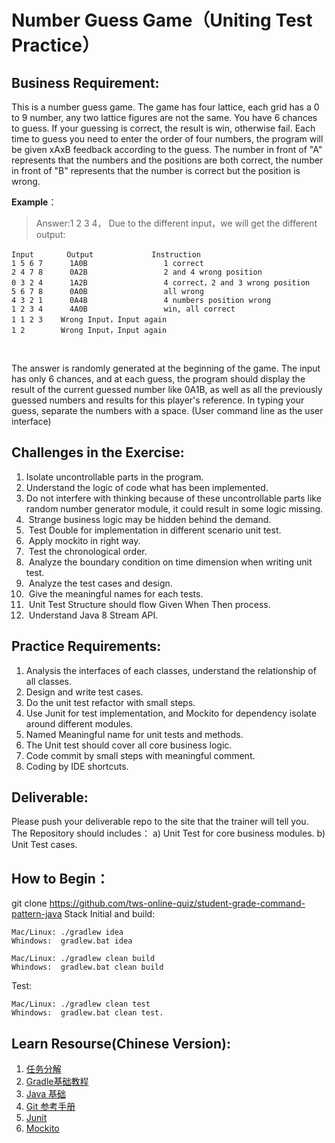 # Number Guess Game（Uniting Test Practice）

## Business Requirement:

This is a number guess game. The game has four lattice, each grid has a 0 to 9 number, any two lattice figures are not the same. You have 6 chances to guess. If your guessing is correct, the result is win, otherwise fail. Each time to guess you need to enter the order of four numbers, the program will be given xAxB feedback according to the guess. The number in front of "A" represents that the numbers and the positions are both correct, the number in front of "B" represents that the number is correct but the position is wrong.
 

**Example**：

> Answer:1 2 3 4， Due to the different input，we will get the different output:
 
```
Input　　    Output             Instruction
1 5 6 7      1A0B                 1 correct
2 4 7 8      0A2B                 2 and 4 wrong position 
0 3 2 4      1A2B                 4 correct，2 and 3 wrong position
5 6 7 8      0A0B                 all wrong
4 3 2 1      0A4B                 4 numbers position wrong
1 2 3 4      4A0B                 win, all correct
1 1 2 3    Wrong Input，Input again
1 2        Wrong Input，Input again
```
 

The answer is randomly generated at the beginning of the game. The input has only 6 chances, and at each guess, the program should display the result of the current guessed number like 0A1B, as well as all the previously guessed numbers and results for this player's reference. 
In typing your guess, separate the numbers with a space.
(User command line as the user interface)

## Challenges in the Exercise:

1. Isolate uncontrollable parts in the program.
2. Understand the logic of code what has been implemented.
3.	Do not interfere with thinking because of these uncontrollable parts like random number generator module, it could result in some logic missing.
4.	 Strange business logic may be hidden behind the demand.
5.	 Test Double for implementation in different scenario unit test.
6.	 Apply mockito in right way.
7.	 Test the chronological order.
8.	 Analyze the boundary condition on time dimension when writing unit test.
9.	 Analyze the test cases and design.
10.	 Give the meaningful names for each tests.
11.	 Unit Test Structure should flow Given When Then process.
12.	 Understand Java 8 Stream API.

## Practice Requirements:

1. Analysis the interfaces of each classes, understand the relationship of all classes.
2. Design and write test cases.
3. Do the unit test refactor with small steps.
4. Use Junit for test implementation, and Mockito for dependency isolate around different modules.
5. Named Meaningful name for unit tests and methods.
6. The Unit test should cover all core business logic.
7. Code commit by small steps with meaningful comment.
8. Coding by IDE shortcuts.

## Deliverable:
Please push your deliverable repo to the site that the trainer will tell you.  The Repository should includes：
a)	Unit Test for core business modules.
b)	Unit Test cases.

## How to Begin：

git clone https://github.com/tws-online-quiz/student-grade-command-pattern-java
Stack Initial and build:

```
Mac/Linux: ./gradlew idea   
Whindows:  gradlew.bat idea  
```
```
Mac/Linux: ./gradlew clean build   
Whindows:  gradlew.bat clean build 
```

Test:
```
Mac/Linux: ./gradlew clean test 
Whindows:  gradlew.bat clean test.
```

## Learn Resourse(Chinese Version):

1. [任务分解](https://www.zybuluo.com/jtong/note/504192)
2. [Gradle基础教程](http://tutorials.jenkov.com/gradle/gradle-tutorial.html)
3. [Java 基础](http://www.runoob.com/java/java-tutorial.html)
4. [Git 参考手册](http://gitref.org/zh/index.html)
5. [Junit](http://junit.org/junit5/docs/current/user-guide/#writing-tests-assertions)
6. [Mockito](http://site.mockito.org/)
